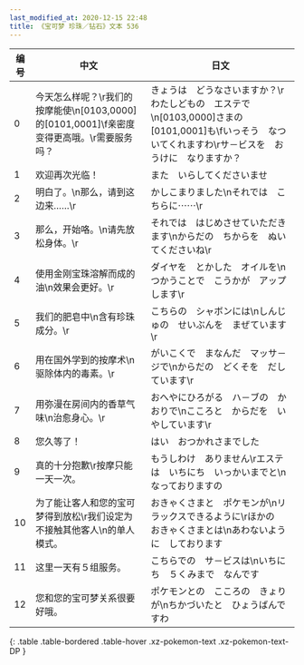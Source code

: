 ```yaml
---
last_modified_at: 2020-12-15 22:48
title: 《宝可梦 珍珠／钻石》文本 536
---
```

| 编号 | 中文 | 日文 |
| ---- | ---- | ---- |
| 0 | 今天怎么样呢？\r我们的按摩能使\n[0103,0000]的[0101,0001]\f亲密度变得更高哦。\r需要服务吗？ | きょうは　どうなさいますか？\rわたしどもの　エステで\n[0103,0000]さまの　[0101,0001]も\fいっそう　なついてくれますわ\rサ－ビスを　おうけに　なりますか？ |
| 1 | 欢迎再次光临！ | また　いらしてくださいませ |
| 2 | 明白了。\n那么，请到这边来……\r | かしこまりました\nそれでは　こちらに⋯⋯\r |
| 3 | 那么，开始咯。\n请先放松身体。\r | それでは　はじめさせていただきます\nからだの　ちからを　ぬいてくださいね\r |
| 4 | 使用金刚宝珠溶解而成的油\n效果会更好。\r | ダイヤを　とかした　オイルを\nつかうことで　こうかが　アップします\r |
| 5 | 我们的肥皂中\n含有珍珠成分。\r | こちらの　シャボンには\nしんじゅの　せいぶんを　まぜています\r |
| 6 | 用在国外学到的按摩术\n驱除体内的毒素。\r | がいこくで　まなんだ　マッサ－ジで\nからだの　どくそを　だしています\r |
| 7 | 用弥漫在房间内的香草气味\n治愈身心。\r | おへやにひろがる　ハ－ブの　かおりで\nこころと　からだを　いやしています\r |
| 8 | 您久等了！ | はい　おつかれさまでした |
| 9 | 真的十分抱歉\r按摩只能一天一次。 | もうしわけ　ありません\rエステは　いちにち　いっかいまでと\nなっておりますの |
| 10 | 为了能让客人和您的宝可梦得到放松\r我们设定为不接触其他客人\n的单人模式。 | おきゃくさまと　ポケモンが\nリラックスできるように\rほかの　おきゃくさまとは\nあわないように　しております |
| 11 | 这里一天有５组服务。 | こちらでの　サ－ビスは\nいちにち　５くみまで　なんです |
| 12 | 您和您的宝可梦关系很要好哦。 | ポケモンとの　こころの　きょりが\nちかづいたと　ひょうばんですわ |
{: .table .table-bordered .table-hover .xz-pokemon-text .xz-pokemon-text-DP }
